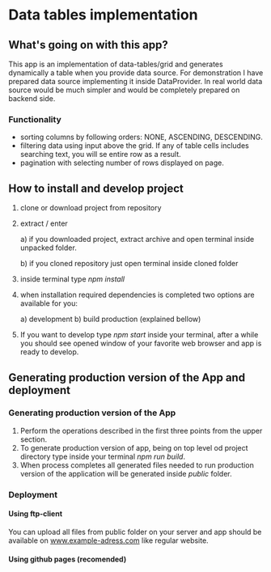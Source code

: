 # Data tables implementation

## What's going on with this app?

This app is an implementation of data-tables/grid and generates dynamically a table when you provide data source.
For demonstration I have prepared data source implementing it inside DataProvider. In real world data source would be much simpler and would be completely prepared on backend side.

### Functionality
* sorting columns by following orders: NONE, ASCENDING, DESCENDING.
* filtering data using input above the grid. If any of table cells includes searching text, you will se entire row as a result.
* pagination with selecting number of rows displayed on page.

## How to install and develop project
1. clone or download project from repository
2. extract / enter

    a) if you downloaded project, extract archive and open terminal inside unpacked folder.
    
    b) if you cloned repository just open terminal inside cloned folder

3. inside terminal type *npm install*
4. when installation required dependencies is completed two options are available for you:

    a) development
    b) build production (explained bellow)
    
5. If you want to develop type *npm start* inside your terminal, after a while you should see opened window of your favorite web browser and app is ready to develop.

## Generating production version of the App and deployment
### Generating production version of the App

1. Perform the operations described in the first three points from the upper section.
2. To generate production version of app, being on top level od project directory type inside your terminal *npm run build*.
3. When process completes all generated files needed to run production version of the application will be generated inside *public* folder.

### Deployment

#### Using ftp-client
You can upload all files from public folder on your server and app should be available on www.example-adress.com like regular website.

#### Using github pages (recomended)
